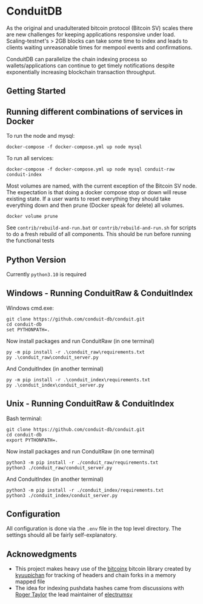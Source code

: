 # ConduitDB
As the original and unadulterated bitcoin protocol (Bitcoin SV) scales there are new
challenges for keeping applications responsive under load. Scaling-testnet's > 2GB
blocks can take some time to index and leads to clients waiting
unreasonable times for mempool events and confirmations.

ConduitDB can parallelize the chain indexing process so wallets/applications can
continue to get timely notifications despite exponentially increasing blockchain
transaction throughput.

## Getting Started

## Running different combinations of services in Docker

To run the node and mysql:

    docker-compose -f docker-compose.yml up node mysql

To run all services:

    docker-compose -f docker-compose.yml up node mysql conduit-raw conduit-index

Most volumes are named, with the current exception of the Bitcoin SV node. The expectation is that
doing a docker compose stop or down will reuse existing state. If a user wants to reset everything
they should take everything down and then prune (Docker speak for delete) all volumes.

    docker volume prune
    
See `contrib/rebuild-and-run.bat` or `contrib/rebuild-and-run.sh`
for scripts to do a fresh rebuild of all components. This should be
run before running the functional tests

## Python Version
Currently `python3.10` is required

## Windows - Running ConduitRaw & ConduitIndex

Windows cmd.exe:

    git clone https://github.com/conduit-db/conduit.git
    cd conduit-db
    set PYTHONPATH=.

Now install packages and run ConduitRaw (in one terminal)
    
    py -m pip install -r .\conduit_raw\requirements.txt
    py .\conduit_raw\conduit_server.py

And ConduitIndex (in another terminal)
    
    py -m pip install -r .\conduit_index\requirements.txt
    py .\conduit_index\conduit_server.py

## Unix - Running ConduitRaw & ConduitIndex

Bash terminal:

    git clone https://github.com/conduit-db/conduit.git
    cd conduit-db
    export PYTHONPATH=.

Now install packages and run ConduitRaw (in one terminal)
    
    python3 -m pip install -r ./conduit_raw/requirements.txt
    python3 ./conduit_raw/conduit_server.py

And ConduitIndex (in another terminal)
    
    python3 -m pip install -r ./conduit_index/requirements.txt
    python3 ./conduit_index/conduit_server.py

## Configuration
All configuration is done via the `.env` file in the top level directory.
The settings should all be fairly self-explanatory.

## Acknowedgments

- This project makes heavy use of the [bitcoinx](https://github.com/kyuupichan/bitcoinX) bitcoin
library created by [kyuupichan](https://github.com/kyuupichan) for tracking of headers and
chain forks in a memory mapped file
- The idea for indexing pushdata hashes came from discussions with
[Roger Taylor](https://github.com/rt121212121) the lead maintainer of [electrumsv](https://github.com/electrumsv/electrumsv)

